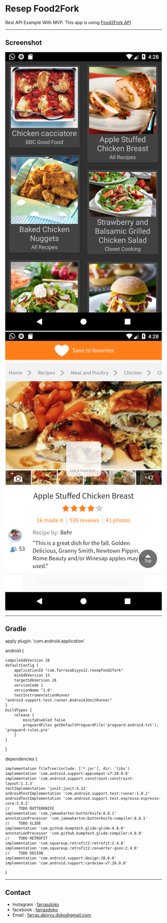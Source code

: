 # Resep Food2Fork
Rest API Example With MVP. This app is using [Food2Fork API](https://www.food2fork.com/about/api)

---
## Screenshot

![1](https://raw.githubusercontent.com/farrasdoko/ResepFood2Fork/master/SCREENSHOT/1.png) ![2](https://raw.githubusercontent.com/farrasdoko/ResepFood2Fork/master/SCREENSHOT/2.png)

---
## Gradle

apply plugin: 'com.android.application'

android {

    compileSdkVersion 28
    defaultConfig {
        applicationId "com.farrasabiyyu12.resepfood2fork"
        minSdkVersion 15
        targetSdkVersion 28
        versionCode 1
        versionName "1.0"
        testInstrumentationRunner "android.support.test.runner.AndroidJUnitRunner"
    }
    buildTypes {
        release {
            minifyEnabled false
            proguardFiles getDefaultProguardFile('proguard-android.txt'), 'proguard-rules.pro'
        }
    }
}

dependencies {

    implementation fileTree(include: ['*.jar'], dir: 'libs')
    implementation 'com.android.support:appcompat-v7:28.0.0'
    implementation 'com.android.support.constraint:constraint-layout:1.1.3'
    testImplementation 'junit:junit:4.12'
    androidTestImplementation 'com.android.support.test:runner:1.0.2'
    androidTestImplementation 'com.android.support.test.espresso:espresso-core:3.0.2'
    //    TODO BUTTERKNIFE
    implementation 'com.jakewharton:butterknife:8.8.1'
    annotationProcessor 'com.jakewharton:butterknife-compiler:8.8.1'
    //    TODO GLIDE
    implementation 'com.github.bumptech.glide:glide:4.8.0'
    annotationProcessor 'com.github.bumptech.glide:compiler:4.8.0'
    //    TODO RETROFIT
    implementation 'com.squareup.retrofit2:retrofit:2.4.0'
    implementation 'com.squareup.retrofit2:converter-gson:2.4.0'
    //    TODO DESIGN
    implementation 'com.android.support:design:28.0.0'
    implementation 'com.android.support:cardview-v7:28.0.0'
    
}

---

## Contact

* Instagram : [farrasdoko](https://instagram.com/farrasdoko)
* facebook : [farrasdoko](https://facebook.com/farras.abiyyu.31)
* Email : farras.abiyyu.doko@gmail.com
